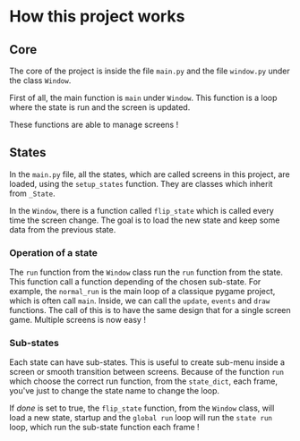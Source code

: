 # How this project works

## Core

The core of the project is inside the file `main.py` and the file `window.py` under the class `Window`.

First of all, the main function is `main` under `Window`. This function is a loop where the state is run and the screen is updated.

These functions are able to manage screens !

## States

In the `main.py` file, all the states, which are called screens in this project, are loaded, using the `setup_states` function. They are classes which inherit from `_State`.

In the `Window`, there is a function called `flip_state` which is called every time the screen change. The goal is to load the new state and keep some data from the previous state.

### Operation of a state

The `run` function from the `Window` class run the `run` function from the state. This function call a function depending of the chosen sub-state. For example, the `normal_run` is the main loop of a classique pygame project, which is often call `main`. Inside, we can call the `update`, `events` and `draw` functions. The call of this is to have the same design that for a single screen game. Multiple screens is now easy !

### Sub-states

Each state can have sub-states. This is useful to create sub-menu inside a screen or smooth transition between screens. Because of the function `run` which choose the correct run function, from the `state_dict`, each frame, you've just to change the state name to change the loop.

If _done_ is set to true, the `flip_state` function, from the `Window` class, will load a new state, startup and the `global run` loop will run the `state run` loop, which run the sub-state function each frame !
